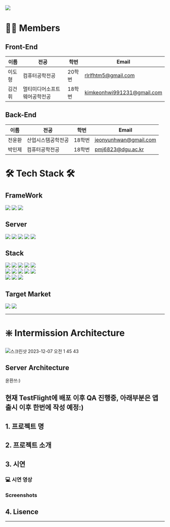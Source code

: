<div><img src="https://capsule-render.vercel.app/api?type=waving&color=0:99cc99,100:009630&height=200&section=header&text=Intermission&fontSize=90" /></div>


# 👋🏻 Members

## Front-End

| 이름                                         | 전공           | 학번   | Email                |
| -------------------------------------------- | -------------- | ------ | -------------------- |
| 이도형      | 컴퓨터공학전공 | 20학번 | rlrlfhtm5@gmail.com 
| 김건휘 | 멀티미디어소프트웨어공학전공     | 18학번 |  kimkeonhwi991231@gmail.com

##  Back-End

| 이름                                      | 전공           | 학번   | Email               |
| ----------------------------------------- | -------------- | ------ | ------------------- |
| 전윤환      | 산업시스템공학전공 | 18학번 | jeonyunhwan@gmail.com 
| 박민제 | 컴퓨터공학전공     | 18학번 |  pmj6823@dgu.ac.kr

# 🛠️ Tech Stack 🛠️

## FrameWork

<div>
    <img src="https://img.shields.io/badge/Flutter-02569B?style=for-the-badge&logo=flutter&logoColor=white"/>
    <img src="https://img.shields.io/badge/React-20232A?style=for-the-badge&logo=react&logoColor=61DAFB"/>
    <img src="https://img.shields.io/badge/Spring Boot-6DB33F?style=for-the-badge&logo=Spring Boot&logoColor=white"/>
</div>

## Server

<div>
    <img src="https://img.shields.io/badge/docker-%230db7ed.svg?style=for-the-badge&logo=docker&logoColor=white"/>
    <img src="https://img.shields.io/badge/redis-%23DD0031.svg?&style=for-the-badge&logo=redis&logoColor=white"/>
    <img src="https://img.shields.io/badge/AWS-%23FF9900.svg?style=for-the-badge&logo=amazon-aws&logoColor=white"/>
    <img src="https://img.shields.io/badge/nginx-%23009639.svg?style=for-the-badge&logo=nginx&logoColor=white/">
    <img src="https://img.shields.io/badge/Google_Cloud-4285F4?style=for-the-badge&logo=google-cloud&logoColor=white/">
</div>

## Stack

<div>
    <!-- Language 추가 -->
    <img src="https://img.shields.io/badge/Dart-0175C2?style=for-the-badge&logo=dart&logoColor=white"/>
    <img src="https://img.shields.io/badge/Java-ED8B00?style=for-the-badge&logo=openjdk&logoColor=white"/>
    <img src="https://img.shields.io/badge/html5-%23E34F26.svg?style=for-the-badge&logo=html5&logoColor=white"/>
    <img src="https://img.shields.io/badge/css3-%231572B6.svg?style=for-the-badge&logo=css3&logoColor=white/">
    <img src="https://img.shields.io/badge/JavaScript-F7DF1E?style=for-the-badge&logo=JavaScript&logoColor=white">
    <br>
    <!-- Backend 추가 -->
    <img src="https://img.shields.io/badge/JPA-6DB33F?style=for-the-badge&logo=Spring Boot&logoColor=white" />
    <img src="https://img.shields.io/badge/Spring_Security-6DB33F?style=for-the-badge&logo=Spring-Security&logoColor=white"/>
    <img src="https://img.shields.io/badge/json%20web%20tokens-323330?style=for-the-badge&logo=json-web-tokens&logoColor=pink"/>
    <img src="https://img.shields.io/badge/Hibernate-59666C?style=for-the-badge&logo=Hibernate&logoColor=white" />
    <img src="https://img.shields.io/badge/MySQL-005C84?style=for-the-badge&logo=mysql&logoColor=white"/>
    <br>
    <!-- 나머지 추가 -->
    <img src="https://img.shields.io/badge/Firebase-FFCA28?style=for-the-badge&logo=firebase&logoColor=black"/>
    <img src="https://img.shields.io/badge/http-0.13.6-red?style=for-the-badge"/>
    <img src="https://img.shields.io/badge/uuid-3.0.7-blue?style=for-the-badge"/>
</div>

## Target Market

<div>
  
  <img src="https://img.shields.io/badge/App_Store-0D96F6?style=for-the-badge&logo=app-store&logoColor=white"/>
  <img src="https://img.shields.io/badge/Google_Play-414141?style=for-the-badge&logo=google-play&logoColor=white/">

<div>


---


# ❇️ Intermission Architecture
![스크린샷 2023-12-07 오전 1 45 43](https://github.com/GrowthHelper-Intermission/.github/assets/106448279/8c300134-5a09-4662-b31a-814281d56e13)

## Server Architecture
윤환쓰:)

현재 TestFlight에 배포 이후 QA 진행중, 아래부분은 앱 출시 이후 한번에 작성 예정:)
---

## 1. 프로젝트 명

## 2. 프로젝트 소개

## 3. 시연

### 💻 시연 영상

### Screenshots

## 4. Lisence
---


